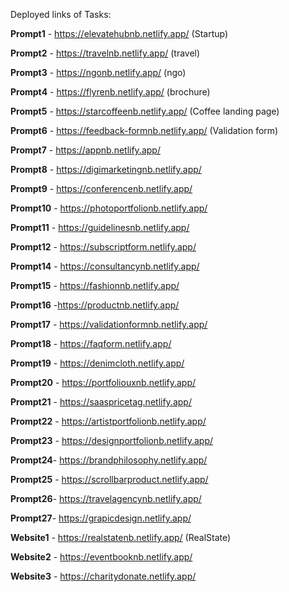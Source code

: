 Deployed links of Tasks:

**Prompt1**  - https://elevatehubnb.netlify.app/ (Startup)

**Prompt2** - https://travelnb.netlify.app/ (travel)

**Prompt3** - https://ngonb.netlify.app/ (ngo)

**Prompt4** - https://flyrenb.netlify.app/ (brochure)

**Prompt5** - https://starcoffeenb.netlify.app/ (Coffee landing page)

**Prompt6** - https://feedback-formnb.netlify.app/ (Validation form)

**Prompt7** - https://appnb.netlify.app/

**Prompt8** - https://digimarketingnb.netlify.app/

**Prompt9** - https://conferencenb.netlify.app/

**Prompt10** - https://photoportfolionb.netlify.app/

**Prompt11** - https://guidelinesnb.netlify.app/

**Prompt12** - https://subscriptform.netlify.app/

**Prompt14** - https://consultancynb.netlify.app/

**Prompt15** - https://fashionnb.netlify.app/
 
**Prompt16** -https://productnb.netlify.app/

**Prompt17** - https://validationformnb.netlify.app/

**Prompt18** - https://faqform.netlify.app/

**Prompt19** - https://denimcloth.netlify.app/

**Prompt20** - https://portfoliouxnb.netlify.app/

**Prompt21** - https://saaspricetag.netlify.app/

**Prompt22** - https://artistportfolionb.netlify.app/

**Prompt23** - https://designportfolionb.netlify.app/

**Prompt24**- https://brandphilosophy.netlify.app/

**Prompt25** - https://scrollbarproduct.netlify.app/

**Prompt26**- https://travelagencynb.netlify.app/

**Prompt27**- https://grapicdesign.netlify.app/

**Website1** - https://realstatenb.netlify.app/ (RealState)

**Website2** - https://eventbooknb.netlify.app/

**Website3** - https://charitydonate.netlify.app/